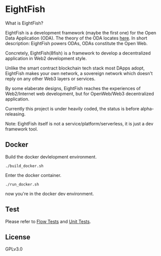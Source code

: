 # EightFish

What is EightFish?

EightFish is a development framework (maybe the first one) for the Open Data Application (ODA). The theory of the ODA locates [here](https://medium.com/@daogangtang/the-road-to-open-web-b684879a5571). In short description: EightFish powers ODAs, ODAs constitute the Open Web.

Concretely, EightFish(8fish) is a framework to develop a decentralized application in Web2 development style.

Unlike the smart contract blockchain tech stack most DApps adopt, EightFish makes your own network, a sovereign network which doesn't reply on any other Web3 layers or services.

By some elaberate designs, EightFish reaches the experiences of Web2/Internet web development, but for OpenWeb/Web3 decentralized application.

Currently this project is under heavily coded, the status is before alpha-releasing.

Note: EightFish itself is not a service/platform/serverless, it is just a dev framework tool.

## Docker

Build the docker devlelopment environment.

```
./build_docker.sh
```

Enter the docker container.

```
./run_docker.sh
```

now you're in the docker dev environment.

## Test

Please refer to [Flow Tests](./flow_tests.md) and [Unit Tests](./unit_tests.md).

## License

GPLv3.0
